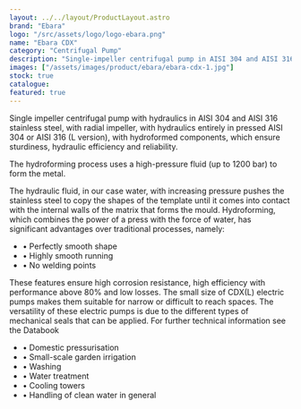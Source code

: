 ```yaml
---
layout: ../../layout/ProductLayout.astro
brand: "Ebara"
logo: "/src/assets/logo/logo-ebara.png"
name: "Ebara CDX"
category: "Centrifugal Pump"
description: "Single-impeller centrifugal pump in AISI 304 and AISI 316 stainless steel, with radial impeller and components made by the hydroforming process that provides high resistance to corrosion. The versatility of these electric pumps is due to the different types of mechanical seals that can be applied."
images: ["/assets/images/product/ebara/ebara-cdx-1.jpg"]
stock: true
catalogue:
featured: true
---
```


Single impeller centrifugal pump with hydraulics in AISI 304 and AISI 316 stainless steel, with radial impeller, with hydraulics entirely in pressed AISI 304 or AISI 316 (L version), with hydroformed components, which ensure sturdiness, hydraulic efficiency and reliability.

The hydroforming process uses a high-pressure fluid (up to 1200 bar) to form the metal.

The hydraulic fluid, in our case water, with increasing pressure pushes the stainless steel to copy the shapes of the template until it comes into contact with the internal walls of the matrix that forms the mould. Hydroforming, which combines the power of a press with the force of water, has significant advantages over traditional processes, namely:

<ul>
<li>• Perfectly smooth shape</li>
<li>• Highly smooth running</li>
<li>• No welding points </il>
</ul>
These features ensure high corrosion resistance, high efficiency with performance above 80% and low losses.
The small size of CDX(L) electric pumps makes them suitable for narrow or difficult to reach spaces.
The versatility of these electric pumps is due to the different types of mechanical seals that can be applied. For further technical information see the Databook

<ul>
<li>• Domestic pressurisation </il>
<li>• Small-scale garden irrigation </il>
<li>• Washing </il>
<li>• Water treatment </il>
<li>• Cooling towers </il>
<li>• Handling of clean water in general </il>
</ul>
